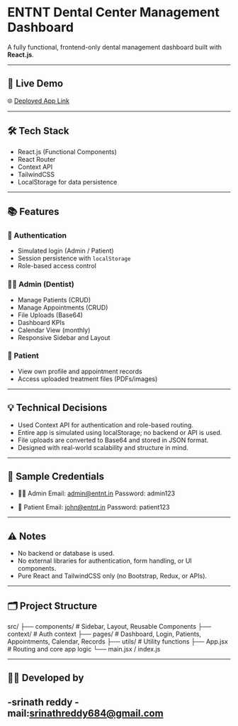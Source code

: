 # ENTNT Dental Center Management Dashboard

A fully functional, frontend-only dental management dashboard built with **React.js**.

---

## 🚀 Live Demo

🌐 [Deployed App Link](https://dental-centre-management-dashboard.vercel.app/)  

---

## 🛠 Tech Stack

- React.js (Functional Components)
- React Router
- Context API
- TailwindCSS
- LocalStorage for data persistence

---

## 📚 Features

### 🔐 Authentication
- Simulated login (Admin / Patient)
- Session persistence with `localStorage`
- Role-based access control

### 🧑‍⚕️ Admin (Dentist)
- Manage Patients (CRUD)
- Manage Appointments (CRUD)
- File Uploads (Base64)
- Dashboard KPIs
- Calendar View (monthly)
- Responsive Sidebar and Layout

### 👤 Patient
- View own profile and appointment records
- Access uploaded treatment files (PDFs/images)

---

## 💡 Technical Decisions
- Used Context API for authentication and role-based routing.
- Entire app is simulated using localStorage; no backend or API is used.
- File uploads are converted to Base64 and stored in JSON format.
- Designed with real-world scalability and structure in mind.

---

## 📝 Sample Credentials
- 🧑‍⚕️ Admin
  Email: admin@entnt.in
  Password: admin123

- 👤 Patient
  Email: john@entnt.in
  Password: patient123

---

## ⚠️ Notes
- No backend or database is used.
- No external libraries for authentication, form handling, or UI components.
- Pure React and TailwindCSS only (no Bootstrap, Redux, or APIs).

---

## 🗂️ Project Structure

src/
├── components/ # Sidebar, Layout, Reusable Components
├── context/ # Auth context
├── pages/ # Dashboard, Login, Patients, Appointments, Calendar, Records
├── utils/ # Utility functions
├── App.jsx # Routing and core app logic
└── main.jsx / index.js

---

## 👨‍💻 Developed by
-srinath reddy
-mail:srinathreddy684@gmail.com
----


